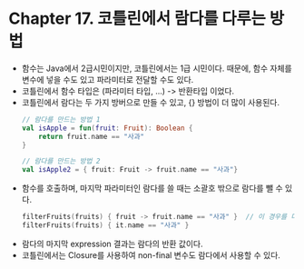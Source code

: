 # Chapter 17. 코틀린에서 람다를 다루는 방법
- 함수는 Java에서 2급시민이지만, 코틀린에서는 1급 시민이다. 때문에, 함수 자체를 변수에 넣을 수도 있고 파라미터로 전달할 수도 있다.
- 코틀린에서 함수 타입은 (파라미터 타입, ...) -> 반환타입 이었다.
- 코틀린에서 람다는 두 가지 방버으로 만들 수 있고, {} 방법이 더 많이 사용된다.
    ```kotlin
    // 람다를 만드는 방법 1
    val isApple = fun(fruit: Fruit): Boolean {
        return fruit.name == "사과" 
    }
  
    // 람다를 만드는 방법 2
    val isApple2 = { fruit: Fruit -> fruit.name == "사과"}
    ```
- 함수를 호출하며, 마지막 파라미터인 람다를 쓸 때는 소괄호 밖으로 람다를 뺄 수 있다.
  ```kotlin
  filterFruits(fruits) { fruit -> fruit.name == "사과" }  // 이 경우를 더 선호
  filterFruits(fruits) { it.name == "사과" }
  ```
- 람다의 마지막 expression 결과는 람다의 반환 값이다.
- 코틀린에서는 Closure를 사용하여 non-final 변수도 람다에서 사용할 수 있다.